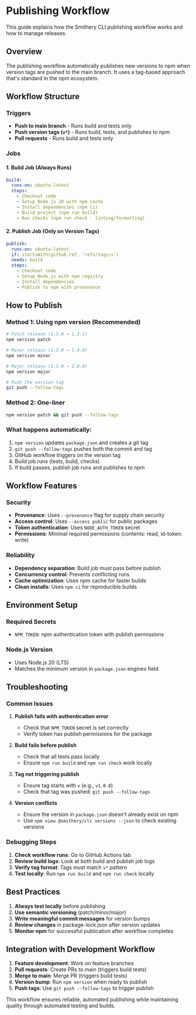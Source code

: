 # Publishing Workflow

This guide explains how the Smithery CLI publishing workflow works and how to manage releases.

## Overview

The publishing workflow automatically publishes new versions to npm when version tags are pushed to the main branch. It uses a tag-based approach that's standard in the npm ecosystem.

## Workflow Structure

### Triggers
- **Push to main branch** - Runs build and tests only
- **Push version tags (`v*`)** - Runs build, tests, and publishes to npm
- **Pull requests** - Runs build and tests only

### Jobs

#### 1. Build Job (Always Runs)
```yaml
build:
  runs-on: ubuntu-latest
  steps:
    - Checkout code
    - Setup Node.js 20 with npm cache
    - Install dependencies (npm ci)
    - Build project (npm run build)
    - Run checks (npm run check - linting/formatting)
```

#### 2. Publish Job (Only on Version Tags)
```yaml
publish:
  runs-on: ubuntu-latest
  if: startsWith(github.ref, 'refs/tags/v')
  needs: build
  steps:
    - Checkout code
    - Setup Node.js with npm registry
    - Install dependencies
    - Publish to npm with provenance
```

## How to Publish

### Method 1: Using npm version (Recommended)
```bash
# Patch release (1.3.0 → 1.3.1)
npm version patch

# Minor release (1.3.0 → 1.4.0)
npm version minor

# Major release (1.3.0 → 2.0.0)
npm version major

# Push the version tag
git push --follow-tags
```

### Method 2: One-liner
```bash
npm version patch && git push --follow-tags
```

### What happens automatically:
1. `npm version` updates `package.json` and creates a git tag
2. `git push --follow-tags` pushes both the commit and tag
3. GitHub workflow triggers on the version tag
4. Build job runs (tests, build, checks)
5. If build passes, publish job runs and publishes to npm

## Workflow Features

### Security
- **Provenance**: Uses `--provenance` flag for supply chain security
- **Access control**: Uses `--access public` for public packages
- **Token authentication**: Uses `NODE_AUTH_TOKEN` secret
- **Permissions**: Minimal required permissions (contents: read, id-token: write)

### Reliability
- **Dependency separation**: Build job must pass before publish
- **Concurrency control**: Prevents conflicting runs
- **Cache optimization**: Uses npm cache for faster builds
- **Clean installs**: Uses `npm ci` for reproducible builds

## Environment Setup

### Required Secrets
- `NPM_TOKEN`: npm authentication token with publish permissions

### Node.js Version
- Uses Node.js 20 (LTS)
- Matches the minimum version in `package.json` engines field

## Troubleshooting

### Common Issues

1. **Publish fails with authentication error**
   - Check that `NPM_TOKEN` secret is set correctly
   - Verify token has publish permissions for the package

2. **Build fails before publish**
   - Check that all tests pass locally
   - Ensure `npm run build` and `npm run check` work locally

3. **Tag not triggering publish**
   - Ensure tag starts with `v` (e.g., `v1.0.0`)
   - Check that tag was pushed: `git push --follow-tags`

4. **Version conflicts**
   - Ensure the version in `package.json` doesn't already exist on npm
   - Use `npm view @smithery/cli versions --json` to check existing versions

### Debugging Steps

1. **Check workflow runs**: Go to GitHub Actions tab
2. **Review build logs**: Look at both build and publish job logs
3. **Verify tag format**: Tags must match `v*` pattern
4. **Test locally**: Run `npm run build` and `npm run check` locally

## Best Practices

1. **Always test locally** before publishing
2. **Use semantic versioning** (patch/minor/major)
3. **Write meaningful commit messages** for version bumps
4. **Review changes** in package-lock.json after version updates
5. **Monitor npm** for successful publication after workflow completes

## Integration with Development Workflow

1. **Feature development**: Work on feature branches
2. **Pull requests**: Create PRs to main (triggers build tests)
3. **Merge to main**: Merge PR (triggers build tests)
4. **Version bump**: Run `npm version` when ready to publish
5. **Push tags**: Use `git push --follow-tags` to trigger publish

This workflow ensures reliable, automated publishing while maintaining quality through automated testing and builds.
